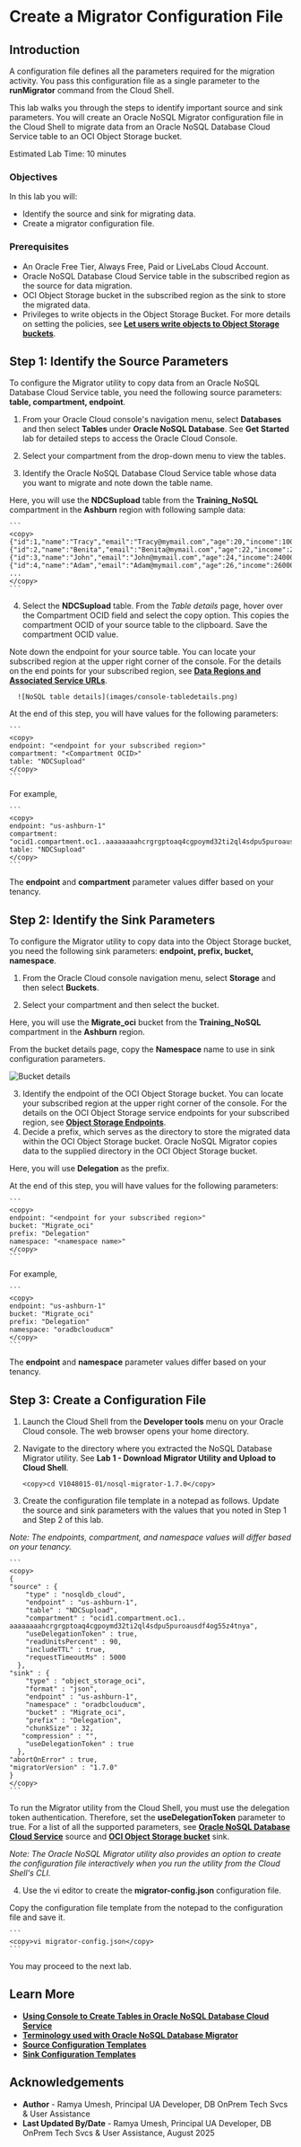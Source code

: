 # Create a Migrator Configuration File

## Introduction

A configuration file defines all the parameters required for the migration activity. You pass this configuration file as a single parameter to the **runMigrator** command from the Cloud Shell. 

This lab walks you through the steps to identify important source and sink parameters. You will create an Oracle NoSQL Migrator configuration file in the Cloud Shell to migrate data from an Oracle NoSQL Database Cloud Service table to an OCI Object Storage bucket. 

Estimated Lab Time: 10 minutes

### Objectives

In this lab you will:
* Identify the source and sink for migrating data.
* Create a migrator configuration file.

### Prerequisites

* An Oracle Free Tier, Always Free, Paid or LiveLabs Cloud Account.
* Oracle NoSQL Database Cloud Service table in the subscribed region as the source for data migration.
* OCI Object Storage bucket in the subscribed region as the sink to store the migrated data.
* Privileges to write objects in the Object Storage Bucket. For more details on setting the policies, see **[Let users write objects to Object Storage buckets](https://docs.oracle.com/en-us/iaas/Content/Identity/policiescommon/commonpolicies.htm#write-objects-to-buckets)**.

## Step 1: Identify the Source Parameters

To configure the Migrator utility to copy data from an Oracle NoSQL Database Cloud Service table, you need the following source parameters:  **table, compartment, endpoint**.

1. From your Oracle Cloud console's navigation menu, select **Databases** and then select **Tables** under **Oracle NoSQL Database**. See **Get Started** lab for detailed steps to access the Oracle Cloud Console.

2. Select your compartment from the drop-down menu to view the tables. 

3. Identify the Oracle NoSQL Database Cloud Service table whose data you want to migrate and note down the table name. 

  Here, you will use the **NDCSupload** table from the **Training_NoSQL** compartment in the **Ashburn** region with following sample data:

    ```
    <copy>
    {"id":1,"name":"Tracy","email":"Tracy@mymail.com","age":20,"income":1000}
    {"id":2,"name":"Benita","email":"Benita@mymail.com","age":22,"income":22000}
    {"id":3,"name":"John","email":"John@mymail.com","age":24,"income":24000}
    {"id":4,"name":"Adam","email":"Adam@mymail.com","age":26,"income":26000}
    ... 
    </copy>
    ```

4. Select the **NDCSupload** table. From the *Table details* page, hover over the Compartment OCID field and select the copy option. This copies the compartment OCID of your source table to the clipboard. Save the compartment OCID value.

  Note down the endpoint for your source table. You can locate your subscribed region at the upper right corner of the console. For the details on the end points for your subscribed region, see **[Data Regions and Associated Service URLs](https://docs.oracle.com/en/cloud/paas/nosql-cloud/fnsxl/index.html#FNSXL-GUID-D89BB422-A394-404E-8759-1A620C7D8125)**.

      ![NoSQL table details](images/console-tabledetails.png)

  At the end of this step, you will have values for the following parameters:

    ```
    <copy>
    endpoint: "<endpoint for your subscribed region>"
    compartment: "<Compartment OCID>"
    table: "NDCSupload"
    </copy>
    ```

  For example,

    ```
    <copy>
    endpoint: "us-ashburn-1"
    compartment: "ocid1.compartment.oc1..aaaaaaaahcrgrgptoaq4cgpoymd32ti2ql4sdpu5puroausdf4og55z4tnya"
    table: "NDCSupload"
    </copy>
    ```

  The **endpoint** and **compartment** parameter values differ based on your tenancy.

## Step 2: Identify the Sink Parameters

To configure the Migrator utility to copy data into the Object Storage bucket, you need the following sink parameters: **endpoint, prefix, bucket, namespace**.

1. From the Oracle Cloud console navigation menu, select **Storage** and then select **Buckets**. 

2. Select your compartment and then select the bucket. 

  Here, you will use the **Migrate\_oci** bucket from the **Training_NoSQL** compartment in the **Ashburn** region. 

  From the bucket details page, copy the **Namespace** name to use in sink configuration parameters.

  ![Bucket details](images/objectstorage_latest.png)

3. Identify the endpoint of the OCI Object Storage bucket. You can locate your subscribed region at the upper right corner of the console. For the details on the OCI Object Storage service endpoints for your subscribed region, see **[Object Storage Endpoints](https://docs.oracle.com/en-us/iaas/api/#/en/objectstorage/20160918/)**.
4. Decide a prefix, which serves as the directory to store the migrated data within the OCI Object Storage bucket. Oracle NoSQL Migrator copies data to the supplied directory in the OCI Object Storage bucket. 

  Here, you will use **Delegation** as the prefix.

  At the end of this step, you will have values for the following parameters:   

    ```
    <copy>
    endpoint: "<endpoint for your subscribed region>"
    bucket: "Migrate_oci"
    prefix: "Delegation"
    namespace: "<namespace name>"
    </copy>
    ```

  For example,

    ```
    <copy>
    endpoint: "us-ashburn-1"
    bucket: "Migrate_oci"
    prefix: "Delegation"
    namespace: "oradbclouducm" 
    </copy>
    ```

  The **endpoint** and **namespace** parameter values differ based on your tenancy.

## Step 3: Create a Configuration File

1. Launch the Cloud Shell from the **Developer tools** menu on your Oracle Cloud console. The web browser opens your home directory.
2. Navigate to the directory where you extracted the NoSQL Database Migrator utility. See **Lab 1 - Download Migrator Utility and Upload to Cloud Shell**.

    ```
    <copy>cd V1048015-01/nosql-migrator-1.7.0</copy>
    ```

3. Create the configuration file template in a notepad as follows. Update the source and sink parameters with the values that you noted in Step 1 and Step 2 of this lab. 

  *Note: The endpoints, compartment, and namespace values will differ based on your tenancy.*  

    ```
    <copy>
    {
    "source" : {
        "type" : "nosqldb_cloud",
        "endpoint" : "us-ashburn-1",
        "table" : "NDCSupload",
        "compartment" : "ocid1.compartment.oc1.. aaaaaaaahcrgrgptoaq4cgpoymd32ti2ql4sdpu5puroausdf4og55z4tnya",
        "useDelegationToken" : true,
        "readUnitsPercent" : 90,
        "includeTTL" : true,
        "requestTimeoutMs" : 5000
      },
    "sink" : {
        "type" : "object_storage_oci",
        "format" : "json",
        "endpoint" : "us-ashburn-1",
        "namespace" : "oradbclouducm",
        "bucket" : "Migrate_oci",
        "prefix" : "Delegation",
        "chunkSize" : 32,
       "compression" : "",
        "useDelegationToken" : true
      },
    "abortOnError" : true,
    "migratorVersion" : "1.7.0"
    }
    </copy>
    ```
 
  To run the Migrator utility from the Cloud Shell, you must use the delegation token authentication. Therefore, set the **useDelegationToken** parameter to true. For a list of all the supported parameters, see **[Oracle NoSQL Database Cloud Service](https://docs.oracle.com/en/cloud/paas/nosql-cloud/onscl/#GUID-5A70801B-F281-4FA2-91A9-77CCCC3C3098)** source and **[OCI Object Storage bucket](https://docs.oracle.com/en/cloud/paas/nosql-cloud/onscl/#GUID-B79ED267-0F42-40CE-B672-9F7AB65BDA1D)** sink.  

  *Note: The Oracle NoSQL Migrator utility also provides an option to create the configuration file interactively when you run the utility from the Cloud Shell's CLI.*  

4. Use the vi editor to create the **migrator-config.json** configuration file. 

  Copy the configuration file template from the notepad to the configuration file and save it. 

    ```
    <copy>vi migrator-config.json</copy>
    ```

You may proceed to the next lab.

## Learn More

* **[Using Console to Create Tables in Oracle NoSQL Database Cloud Service](https://docs.oracle.com/en/cloud/paas/nosql-cloud/wqqvo/index.html#articletitle)**
* **[Terminology used with Oracle NoSQL Database Migrator](https://docs.oracle.com/en/cloud/paas/nosql-cloud/cjphq/index.html#GUID-3F02818F-0589-4366-9D1E-8230FADFDFE8)**
* **[Source Configuration Templates](https://docs.oracle.com/en/cloud/paas/nosql-cloud/onscl/index.html#ONSCL-GUID-FF56A474-C6EC-40DA-8AAA-9EBA6B616630)**
* **[Sink Configuration Templates](https://docs.oracle.com/en/cloud/paas/nosql-cloud/onscl/index.html#ONSCL-GUID-832FE48D-2A90-4DCA-95A6-40687CA7F39B)**

## Acknowledgements
* **Author** - Ramya Umesh, Principal UA Developer, DB OnPrem Tech Svcs & User Assistance
* **Last Updated By/Date** - Ramya Umesh, Principal UA Developer, DB OnPrem Tech Svcs & User Assistance, August 2025
